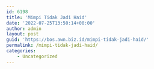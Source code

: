 ```yaml
---
id: 6198
title: 'Mimpi Tidak Jadi Haid'
date: '2022-07-25T13:50:14+00:00'
author: admin
layout: post
guid: 'https://bos.awn.biz.id/mimpi-tidak-jadi-haid/'
permalink: /mimpi-tidak-jadi-haid/
categories:
    - Uncategorized
---
```


